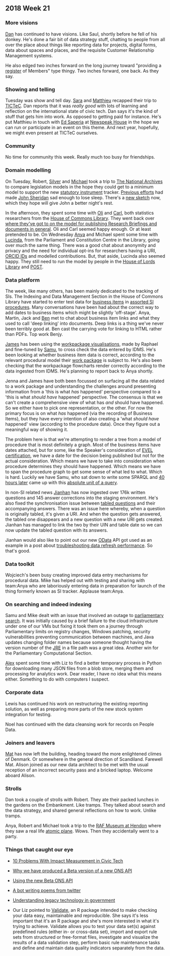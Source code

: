 ## 2018 Week 21

### More visions

[Dan](https://twitter.com/dasbarrett) has continued to have visions. Like Saul, shortly before he fell of his donkey. He's done a fair bit of data strategy stuff, chatting to people from all over the place about things like reporting data for projects, digital forms, data about spaces and places, and the requisite Customer Relationship Management systems.

He also edged two inches forward on the long journey toward "providing a [register](https://gds.blog.gov.uk/2015/09/01/registers-authoritative-lists-you-can-trust/) of Members" type thingy. Two inches forward, one back. As they say.

### Showing and telling

Tuesday was show and tell day. [Sara](https://twitter.com/sarafreis) and [Matthieu](https://twitter.com/cognithive) recapped their trip to [TICTeC](http://tictec.mysociety.org/). Dan reports that it was *really good* with lots of learning and reflection on the international state of civic tech. Dan says it's the kind of stuff that gets him into work. As opposed to getting paid for instance. He's put Matthieu in touch with [Ed Saperia](https://twitter.com/edsaperia) at [Newspeak House](https://www.nwspk.com/) in the hope we can run or participate in an event on this theme. And next year, hopefully, we might even present at TICTeC ourselves.

### Community

No time for community this week. Really much too busy for friendships.

### Domain modelling

On Tuesday, Robert, [Silver](https://twitter.com/silveroliver) and [Michael](https://twitter.com/fantasticlife) took a trip to [The National Archives](http://www.nationalarchives.gov.uk/) to compare legislation models in the hope they could get to a minimum model to support the new [statutory instrument](https://en.wikipedia.org/wiki/Statutory_instrument_(UK)) tracker. [Previous efforts](https://github.com/ukparliament/ontologies/blob/master/legislation/legislation.png) had made [John Sheridan](https://twitter.com/johnlsheridan) sad enough to lose sleep. There's a [new sketch](https://github.com/ukparliament/ontologies/blob/master/legislation/legislation-redux.png) now, which they hope will give John a better night's rest.

In the afternoon, they spent some time with [Oli](https://twitter.com/olihawkins) and [Carl](https://twitter.com/carlbaker), both statistics researchers from the [House of Commons Library](https://www.parliament.uk/commons-library). They went back over [where they've got to on the model for publishing Research Briefings and documents in general](https://github.com/ukparliament/ontologies/blob/master/document/document.png). Oli and Carl seemed happy enough. Or at least pretended to be. On Wednesday [Anya](https://twitter.com/bitten_) and Michael spent some time with [Lucinda](https://twitter.com/lucindamaer), from the Parliament and Constitution Centre in the Library, going over much the same thing. There was a good chat about anonymity and privacy and the need for individual opt-ins for researchers having a URI, [ORCID IDs](https://orcid.org/) and modelled contributions. But, that aside, Lucinda also seemed happy. They still need to run the model by people in the [House of Lords Library](https://www.parliament.uk/business/lords/work-of-the-house-of-lords/lords-library/) and [POST](https://www.parliament.uk/post). 

### Data platform

The week, like many others, has been mainly dedicated to the tracking of SIs. The Indexing and Data Management Section in the House of Commons Library have started to enter test data for [business items](https://ukparliament.github.io/ontologies/procedure/procedure-ontology.html#d4e193) in [assorted SI procedures](https://ukparliament.github.io/ontologies/procedure/procedure-ontology.html#examples). Many conversations have been had about the correct way to add dates to business items which might be slightly 'off-stage'. Anya, Martin, Jack and [Ben](https://twitter.com/benwoodhams) met to chat about business item links and what they used to call 'deep linking' into documents. Deep links is a thing we've never been terribly good at. Ben cast the carrying vote for linking to HTML rather than PDFs. Top work Benjy.

[James](https://twitter.com/thevinternet) has been using the [workpackage visualisations](http://procedures.azurewebsites.net/packages_staging.html), made by Raphael and fine-tuned by [Samu](https://twitter.com/langsamu), to cross check the data entered by IDMS. He's been looking at whether business item data is correct, according to the relevant procedural model their [work package](https://ukparliament.github.io/ontologies/procedure/procedure-ontology.html#d4e284) is subject to. He's also been checking that the workpackage flowcharts render correctly according to the data ingested from IDMS. He's planning to report back to Anya shortly.

Jenna and James have both been focussed on surfacing all the data related to a work package and understanding the challenges around presenting information from a 'this is what *has* happened' perspective compared to a 'this is what *should have* happened' perspective. The consensus is that we can't create a comprehensive view of what has *and* should have happened. So we either have to pick one representation, or the other. For now the primary focus is on what *has* happened (via the recording of Business Items), but they have every intention of also creating a 'what *should have* happened' view (according to the procedure data). Once they figure out a meaningful way of showing it.

The problem here is that we're attempting to render a tree from a model of procedure that is most definitely a graph. Most of the business items have dates attached, but for some, like the Speaker's consideration of [EVEL certification](https://en.wikipedia.org/wiki/English_votes_for_English_laws), we have a date for the decision being published but not for the actual consideration. Which means we have to take into consideration when procedure determines they should have happened. Which means we have to span the procedure graph to get some sense of what led to what. Which is hard. Luckily we have Samu, who sat down to write some SPARQL and [40 hours later](https://twitter.com/langsamu/status/997583754720882694) came up with this [absolute unit of a query](https://gist.github.com/langsamu/37db908d8ba2633221aa161934193f24).

In non-SI related news [Jianhan](https://twitter.com/jianhanzhu) has now ingested over 176k written questions and 145 answer corrections into the staging environment. He's also fixed the synchronisation issue between [tabled questions](https://ukparliament.github.io/ontologies/question-and-answer/question-and-answer-ontology.html) and their accompanying answers. There was an issue here whereby, when a question is originally tabled, it's given a URI. And when the question gets answered, the tabled one disappears and a new question with a new URI gets created. Jianhan has managed to link the two by their UIN and table date so we can now update the tabled question with its answers.

Jianhan would also like to point out our new [OData](http://www.odata.org/) API got used as an example in a post about [troubleshooting data refresh performance](https://blog.crossjoin.co.uk/2018/05/03/troubleshooting-data-refresh-performance-issues-with-odata-data-sources-in-power-bi-and-excel-using-fiddler/). So that's good.

### Data toolkit

Wojciech's been busy creating improved data entry mechanisms for procedural data. Mike has helped out with testing and sharing with team:Anya who are laboriously entering data in preparation for launch of the thing formerly known as SI tracker. Applause team:Anya.

### On searching and indeed indexing

Samu and Mike dealt with an issue that involved an outage to [parliamentary search](http://search-material.parliament.uk/). It was initially caused by a brief failure to the cloud infrastructure under one of our VMs but fixing it took them on a journey through Parliamentary limits on registry changes, Windows patching, security vulnerabilities preventing communication between machines, and Java updates changing folder names because someone thought having the version number of the [JRE](https://en.wikipedia.org/wiki/Java_virtual_machine#Java_Runtime_Environment) in a file path was a great idea. Another win for the Parliamentary Computational Section.

[Alex](https://twitter.com/alexedwardh) spent some time with Liz to find a better temporary process in Python for downloading many JSON files from a blob store, merging them and processing for analytics work. Dear reader, I have no idea what this means either. Something to do with computers I suspect.

### Corporate data

Lewis has continued his work on restructuring the existing reporting solution, as well as preparing more parts of the new stock system integration for testing.

Noel has continued with the data cleansing work for records on People Data.

### Joiners and leavers

[Mat](https://twitter.com/matiasgermanico) has now left the building, heading toward the more enlightened climes of Denmark. Or somewhere in the general direction of Scandiland. Farewell Mat. Alison joined as our new data architect to be met with the usual reception of an incorrect security pass and a bricked laptop. Welcome aboard Alison.

### Strolls

Dan took a couple of strolls with Robert. They ate their packed lunches in the gardens on the Embankment. Like tramps. They talked about search and the data strategy, and shared general reflections on how to work. Unlike tramps.

Anya, Robert and Michael took a trip to the [RAF Museum at Hendon](https://www.rafmuseum.org.uk/london/) where they saw a real life [atomic plane](https://twitter.com/fantasticlife/status/997843968414142469). Wows. Then they accidentally went to a party.

### Things that caught our eye

* [10 Problems With Impact Measurement in Civic Tech](https://civichall.org/civicist/10-problems-with-impact-measurement-in-civic-tech/)

* [Why we have produced a Beta version of a new ONS API](https://digitalblog.ons.gov.uk/2018/05/24/why-we-have-produced-a-beta-version-of-a-new-ons-api/)

* [Using the new Beta ONS API](https://digitalblog.ons.gov.uk/2018/05/24/using-the-new-beta-ons-api/)

* [A bot writing poems from twitter](http://www.longestpoemintheworld.com/)

* [Understanding legacy technology in government](https://gdstechnology.blog.gov.uk/2018/05/24/understanding-legacy-technology-in-government/)

* Our Liz pointed to [Validate](https://cran.r-project.org/web/packages/validate/vignettes/introduction.html), an R package intended to make checking your data easy, maintainable and reproducible. She says it's less important that it's an R package and she's more interested in what it's trying to achieve. Validate allows you to test your data set(s) against predefined rules (either in- or cross-data set), import and export rule sets from structured or free-format files, investigate and visualize the results of a data validation step, perform basic rule maintenance tasks and define and maintain data quality indicators separately from the data.
